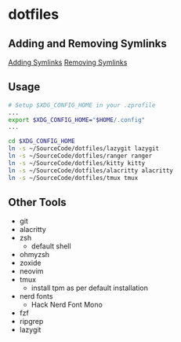 # dotfiles

## Adding and Removing Symlinks

[Adding Symlinks](https://www.linode.com/docs/guides/linux-symlinks/)
[Removing Symlinks](https://www.linode.com/docs/guides/linux-remove-symbolic-link/)

## Usage

```bash
# Setup $XDG_CONFIG_HOME in your .zprofile
...
export $XDG_CONFIG_HOME="$HOME/.config"
...
```

```bash
cd $XDG_CONFIG_HOME
ln -s ~/SourceCode/dotfiles/lazygit lazygit
ln -s ~/SourceCode/dotfiles/ranger ranger
ln -s ~/SourceCode/dotfiles/kitty kitty
ln -s ~/SourceCode/dotfiles/alacritty alacritty
ln -s ~/SourceCode/dotfiles/tmux tmux
```

## Other Tools

- git
- alacritty
- zsh
  - default shell
- ohmyzsh
- zoxide
- neovim
- tmux
  - install tpm as per default installation
- nerd fonts
  - Hack Nerd Font Mono
- fzf
- ripgrep
- lazygit
